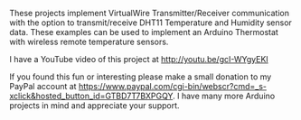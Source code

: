 These projects implement VirtualWire Transmitter/Receiver communication with the option to transmit/receive DHT11 Temperature and Humidity sensor data. These examples can be used to implement an Arduino Thermostat with wireless remote temperature sensors.

I have a YouTube video of this project at http://youtu.be/gcI-WYgyEKI

If you found this fun or interesting please make a small donation to my PayPal account at https://www.paypal.com/cgi-bin/webscr?cmd=_s-xclick&hosted_button_id=GTBD7T7BXPGQY. I have many more Arduino projects in mind and appreciate your support.